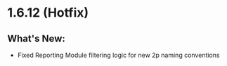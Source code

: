 # 1.6.12 (Hotfix)

## What's New: 
- Fixed Reporting Module filtering logic for new 2p naming conventions